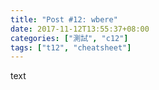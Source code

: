```yaml
---
title: "Post #12: wbere"
date: 2017-11-12T13:55:37+08:00
categories: ["測試", "c12"]
tags: ["t12", "cheatsheet"]
---
```


text

